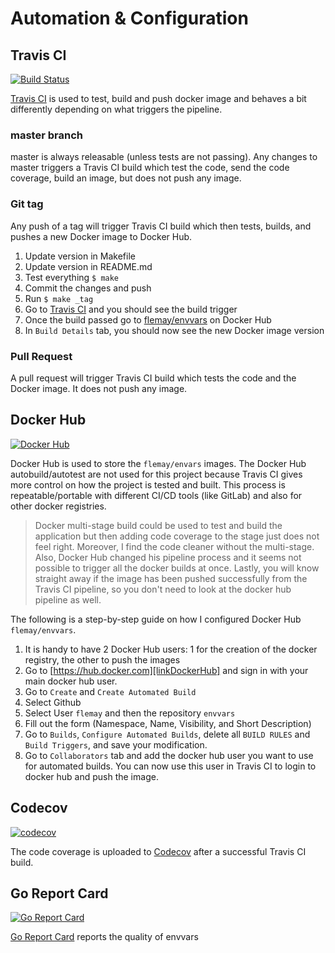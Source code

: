 # Automation & Configuration

## Travis CI

[![Build Status][linkTravisCIProjectBadge]][linkTravisCIProject]

[Travis CI][linkTravisCIProject] is used to test, build and push docker image and behaves a bit differently depending on what triggers the pipeline.

### master branch

master is always releasable (unless tests are not passing). Any changes to master triggers a Travis CI build which test the code, send the code coverage, build an image, but does not push any image.

### Git tag

Any push of a tag will trigger Travis CI build which then tests, builds, and pushes a new Docker image to Docker Hub.

1. Update version in Makefile
1. Update version in README.md
1. Test everything `$ make`
1. Commit the changes and push
1. Run `$ make _tag`
1. Go to [Travis CI][linkTravisCIProject] and you should see the build trigger
1. Once the build passed go to [flemay/envvars][linkDockerHubProject] on Docker Hub
1. In `Build Details` tab, you should now see the new Docker image version

### Pull Request

A pull request will trigger Travis CI build which tests the code and the Docker image. It does not push any image.

## Docker Hub

[![Docker Hub][linkDockerHubProjectBadge]][linkDockerHubProject]

Docker Hub is used to store the `flemay/envars` images. The Docker Hub autobuild/autotest are not used for this project because Travis CI gives more control on how the project is tested and built. This process is repeatable/portable with different CI/CD tools (like GitLab) and also for other docker registries.

> Docker multi-stage build could be used to test and build the application but then adding code coverage to the stage just does not feel right. Moreover, I find the code cleaner without the multi-stage. Also, Docker Hub changed his pipeline process and it seems not possible to trigger all the docker builds at once. Lastly, you will know straight away if the image has been pushed successfully from the Travis CI pipeline, so you don't need to look at the docker hub pipeline as well.

The following is a step-by-step guide on how I configured Docker Hub `flemay/envvars`.

1. It is handy to have 2 Docker Hub users: 1 for the creation of the docker registry, the other to push the images
1. Go to [https://hub.docker.com][linkDockerHub] and sign in with your main docker hub user.
1. Go to `Create` and  `Create Automated Build`
1. Select Github
1. Select User `flemay` and then the repository `envvars`
1. Fill out the form (Namespace, Name, Visibility, and Short Description)
1. Go to `Builds`, `Configure Automated Builds`, delete all `BUILD RULES` and `Build Triggers`, and save your modification.
1. Go to `Collaborators` tab and add the docker hub user you want to use for automated builds. You can now use this user in Travis CI to login to docker hub and push the image.

## Codecov

[![codecov][linkCodecovProjectBadge]][linkCodecovProject]

The code coverage is uploaded to [Codecov](https://travis-ci.org/flemay/envvars) after a successful Travis CI build.

## Go Report Card

[![Go Report Card][linkGoReportCardProjectBadge]][linkGoReportCardProject]

[Go Report Card][linkGoReportCardProject] reports the quality of envvars


[linkTravisCIProjectBadge]: https://travis-ci.org/flemay/envvars.svg?branch=master
[linkTravisCIProject]: https://travis-ci.org/flemay/envvars
[linkDockerHubProjectBadge]: https://img.shields.io/badge/dockerhub-builds-blue.svg
[linkDockerHubProject]: https://hub.docker.com/r/flemay/envvars
[linkDockerHub]: https://hub.docker.com
[linkCodecovProjectBadge]: https://codecov.io/gh/flemay/envvars/branch/master/graph/badge.svg
[linkCodecovProject]: https://codecov.io/gh/flemay/envvars
[linkGoReportCardProjectBadge]: https://goreportcard.com/badge/github.com/flemay/envvars
[linkGoReportCardProject]: https://goreportcard.com/report/github.com/flemay/envvars